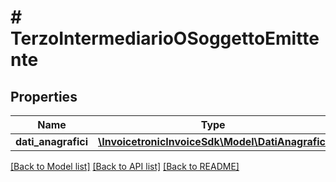 # # TerzoIntermediarioOSoggettoEmittente

## Properties

Name | Type | Description | Notes
------------ | ------------- | ------------- | -------------
**dati_anagrafici** | [**\InvoicetronicInvoiceSdk\Model\DatiAnagrafici**](DatiAnagrafici.md) |  | [optional]

[[Back to Model list]](../../README.md#models) [[Back to API list]](../../README.md#endpoints) [[Back to README]](../../README.md)
